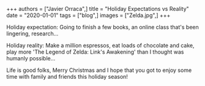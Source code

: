 +++
authors = ["Javier Orraca",]
title = "Holiday Expectations vs Reality"
date = "2020-01-01"
tags = ["blog",]
images = ["Zelda.jpg",]
+++

Holiday expectation: Going to finish a few books, an online class that's been lingering, research...
<!--more-->
Holiday reality: Make a million espressos, eat loads of chocolate and cake, play more 'The Legend of Zelda: Link's Awakening' than I thought was humanly possible...

Life is good folks, Merry Christmas and I hope that you got to enjoy some time with family and friends this holiday season!